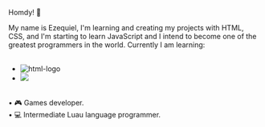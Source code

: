 Homdy! 👋

My name is Ezequiel, I'm learning and creating my projects with HTML, CSS, and I'm starting to learn JavaScript and I intend to become one of the greatest programmers in the world.
Currently I am learning:
<br>
<br>
- <img src="https://img.shields.io/badge/HTML5-E34F26?style=for-the-badge&logo=html5&logoColor=white" alt="html-logo" />
- <img src="https://img.shields.io/badge/CSS3-1572B6?style=for-the-badge&logo=css3&logoColor=white" />
<br>
• 🎮 Games developer.
<br>
• 💻 Intermediate Luau language programmer.
